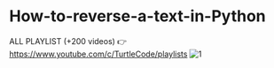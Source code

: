# How-to-reverse-a-text-in-Python
ALL PLAYLIST (+200 videos) 👉 https://www.youtube.com/c/TurtleCode/playlists
![1](https://user-images.githubusercontent.com/85156399/182814954-091a68b7-ab9c-4102-9374-108868f94044.png)
